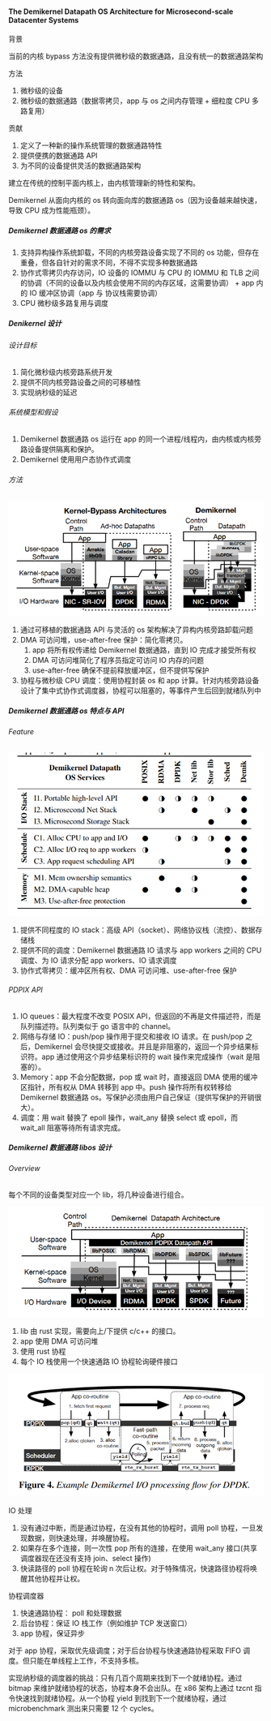 
#### The Demikernel Datapath OS Architecture for Microsecond-scale Datacenter Systems

背景

当前的内核 bypass 方法没有提供微秒级的数据通路，且没有统一的数据通路架构

方法
1. 微秒级的设备
2. 微秒级的数据通路（数据零拷贝，app 与 os 之间内存管理 + 细粒度 CPU 多路复用）


贡献
1. 定义了一种新的操作系统管理的数据通路特性
2. 提供便携的数据通路 API
3. 为不同的设备提供灵活的数据通路架构


建立在传统的控制平面内核上，由内核管理新的特性和架构。

Demikernel 从面向内核的 os 转向面向库的数据通路 os（因为设备越来越快速，导致 CPU 成为性能瓶颈）。

##### Demikernel 数据通路 os 的需求

1. 支持异构操作系统卸载，不同的内核旁路设备实现了不同的 os 功能，但存在重叠，但各自针对的需求不同，不得不实现多种数据通路
2. 协作式零拷贝内存访问，IO 设备的 IOMMU 与 CPU 的 IOMMU 和 TLB 之间的协调（不同的设备以及内核会使用不同的内存区域，这需要协调） + app 内的 IO 缓冲区协调（app 与 协议栈需要协调）
3. CPU 微秒级多路复用与调度


##### Denikernel 设计

###### 设计目标

1. 简化微秒级内核旁路系统开发
2. 提供不同内核旁路设备之间的可移植性
3. 实现纳秒级的延迟

###### 系统模型和假设

1. Demikernel 数据通路 os 运行在 app 的同一个进程/线程内，由内核或内核旁路设备提供隔离和保护。
2. Demikernel 使用用户态协作式调度

###### 方法

![arch](./assets/demikernel-arch.png)

1. 通过可移植的数据通路 API 与灵活的 os 架构解决了异构内核旁路卸载问题
2. DMA 可访问堆，use-after-free 保护：简化零拷贝。
   1. app 将所有权传递给 Demikernel 数据通路，直到 IO 完成才接受所有权
   2. DMA 可访问堆简化了程序员指定可访问 IO 内存的问题
   3. use-after-free 确保不提前释放缓冲区，但不提供写保护
3. 协程与微秒级 CPU 调度：使用协程封装 os 和 app 计算。针对内核旁路设备设计了集中式协作式调度器，协程可以阻塞的，等事件产生后回到就绪队列中

##### Demikernel 数据通路 os 特点与 API

###### Feature

![services](./assets/demikernel-services.png)

1. 提供不同程度的 IO stack：高级 API（socket）、网络协议栈（流控）、数据存储栈
2. 提供不同的调度：Demikernel 数据通路 IO 请求与 app workers 之间的 CPU 调度、为 IO 请求分配 app workers、IO 请求调度
3. 协作式零拷贝：缓冲区所有权、DMA 可访问堆、use-after-free 保护
   
###### PDPIX API

1. IO queues：最大程度不改变 POSIX API，但返回的不再是文件描述符，而是队列描述符。队列类似于 go 语言中的 channel。
2. 网络与存储 IO：push/pop 操作用于提交和接收 IO 请求。在 push/pop 之后，Demikernel 会尽快提交或接收。并且是非阻塞的，返回一个异步结果标识符。app 通过使用这个异步结果标识符的 wait 操作来完成操作（wait 是阻塞的）。
3. Memory：app 不会分配数据，pop 或 wait 时，直接返回 DMA 使用的缓冲区指针，所有权从 DMA 转移到 app 中。push 操作将所有权转移给 Demikernel 数据通路 os。写保护必须由用户自己保证（提供写保护的开销很大）。
4. 调度：用 wait 替换了 epoll 操作，wait_any 替换 select 或 epoll，而 wait_all 阻塞等待所有请求完成。

##### Demikernel 数据通路 libos 设计

###### Overview

每个不同的设备类型对应一个 lib，将几种设备进行组合。

![arch](./assets/demikernel-arch2.png)

1. lib 由 rust 实现，需要向上/下提供 c/c++ 的接口。
2. app 使用 DMA 可访问堆
3. 使用 rust 协程
4. 每个 IO 栈使用一个快速通路 IO 协程轮询硬件接口

![example](./assets/demikernel-example.png)

IO 处理
1. 没有通过中断，而是通过协程，在没有其他的协程时，调用 poll 协程，一旦发现数据，则快速处理，并唤醒协程。
2. 如果存在多个连接，则一次性 pop 所有的连接，在使用 wait_any 接口(共享调度器现在还没有支持 join、select 操作)
3. 快读路径的 poll 协程在轮询 n 次后让权。对于特殊情况，快速路径协程将唤醒其他协程并让权。

协程调度器

1. 快速通路协程： poll 和处理数据
2. 后台协程：保证 IO 栈工作（例如维护 TCP 发送窗口）
3. app 协程，保证异步

对于 app 协程，采取优先级调度；对于后台协程与快速通路协程采取 FIFO 调度。但只能在单线程上工作，不支持多核。

实现纳秒级的调度器的挑战：只有几百个周期来找到下一个就绪协程。通过 bitmap 来维护就绪协程的状态，协程本身不会出队。在 x86 架构上通过 tzcnt 指令快速找到就绪协程。从一个协程 yield 到找到下一个就绪协程，通过 microbenchmark 测出来只需要 12 个 cycles。





